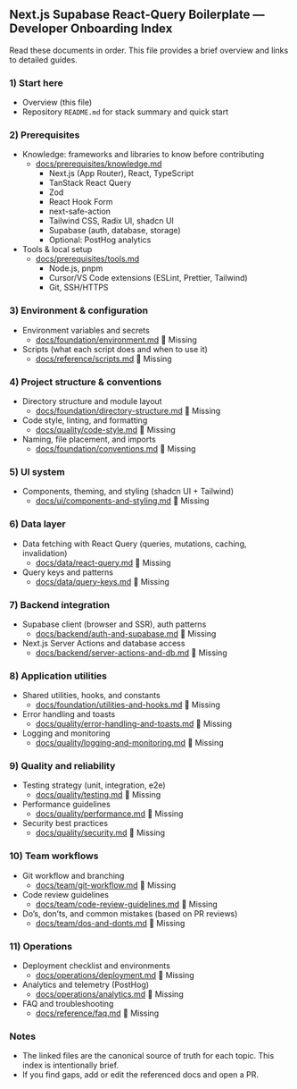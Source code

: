 ## Next.js Supabase React-Query Boilerplate — Developer Onboarding Index

Read these documents in order. This file provides a brief overview and links to detailed guides.

### 1) Start here

- Overview (this file)
- Repository `README.md` for stack summary and quick start

### 2) Prerequisites

- Knowledge: frameworks and libraries to know before contributing
  - [docs/prerequisites/knowledge.md](./prerequisites/knowledge.md)
    - Next.js (App Router), React, TypeScript
    - TanStack React Query
    - Zod
    - React Hook Form
    - next-safe-action
    - Tailwind CSS, Radix UI, shadcn UI
    - Supabase (auth, database, storage)
    - Optional: PostHog analytics
- Tools & local setup
  - [docs/prerequisites/tools.md](./prerequisites/tools.md)
    - Node.js, pnpm
    - Cursor/VS Code extensions (ESLint, Prettier, Tailwind)
    - Git, SSH/HTTPS

### 3) Environment & configuration

- Environment variables and secrets
  - [docs/foundation/environment.md](./foundation/environment.md) 🚨 Missing
- Scripts (what each script does and when to use it)
  - [docs/reference/scripts.md](./reference/scripts.md) 🚨 Missing

### 4) Project structure & conventions

- Directory structure and module layout
  - [docs/foundation/directory-structure.md](./foundation/directory-structure.md) 🚨 Missing
- Code style, linting, and formatting
  - [docs/quality/code-style.md](./quality/code-style.md) 🚨 Missing
- Naming, file placement, and imports
  - [docs/foundation/conventions.md](./foundation/conventions.md) 🚨 Missing

### 5) UI system

- Components, theming, and styling (shadcn UI + Tailwind)
  - [docs/ui/components-and-styling.md](./ui/components-and-styling.md) 🚨 Missing

### 6) Data layer

- Data fetching with React Query (queries, mutations, caching, invalidation)
  - [docs/data/react-query.md](./data/react-query.md) 🚨 Missing
- Query keys and patterns
  - [docs/data/query-keys.md](./data/query-keys.md) 🚨 Missing

### 7) Backend integration

- Supabase client (browser and SSR), auth patterns
  - [docs/backend/auth-and-supabase.md](./backend/auth-and-supabase.md) 🚨 Missing
- Next.js Server Actions and database access
  - [docs/backend/server-actions-and-db.md](./backend/server-actions-and-db.md) 🚨 Missing

### 8) Application utilities

- Shared utilities, hooks, and constants
  - [docs/foundation/utilities-and-hooks.md](./foundation/utilities-and-hooks.md) 🚨 Missing
- Error handling and toasts
  - [docs/quality/error-handling-and-toasts.md](./quality/error-handling-and-toasts.md) 🚨 Missing
- Logging and monitoring
  - [docs/quality/logging-and-monitoring.md](./quality/logging-and-monitoring.md) 🚨 Missing

### 9) Quality and reliability

- Testing strategy (unit, integration, e2e)
  - [docs/quality/testing.md](./quality/testing.md) 🚨 Missing
- Performance guidelines
  - [docs/quality/performance.md](./quality/performance.md) 🚨 Missing
- Security best practices
  - [docs/quality/security.md](./quality/security.md) 🚨 Missing

### 10) Team workflows

- Git workflow and branching
  - [docs/team/git-workflow.md](./team/git-workflow.md) 🚨 Missing
- Code review guidelines
  - [docs/team/code-review-guidelines.md](./team/code-review-guidelines.md) 🚨 Missing
- Do’s, don’ts, and common mistakes (based on PR reviews)
  - [docs/team/dos-and-donts.md](./team/dos-and-donts.md) 🚨 Missing

### 11) Operations

- Deployment checklist and environments
  - [docs/operations/deployment.md](./operations/deployment.md) 🚨 Missing
- Analytics and telemetry (PostHog)
  - [docs/operations/analytics.md](./operations/analytics.md) 🚨 Missing
- FAQ and troubleshooting
  - [docs/reference/faq.md](./reference/faq.md) 🚨 Missing

### Notes

- The linked files are the canonical source of truth for each topic. This index is intentionally brief.
- If you find gaps, add or edit the referenced docs and open a PR.
